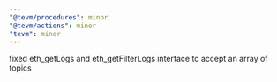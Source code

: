 ```yaml
---
"@tevm/procedures": minor
"@tevm/actions": minor
"tevm": minor
---
```


fixed eth_getLogs and eth_getFilterLogs interface to accept an array of topics
